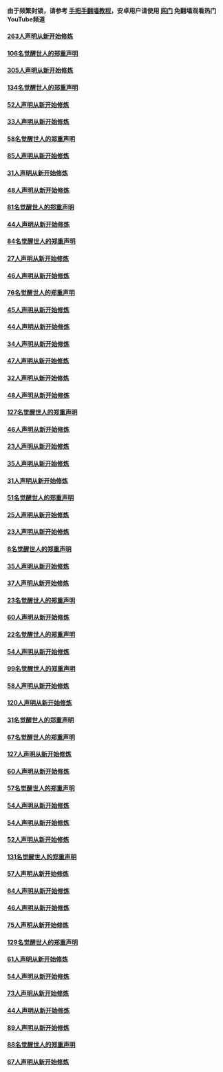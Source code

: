#### 由于频繁封锁，请参考 [手把手翻墙教程](https://github.com/gfw-breaker/guides/wiki/)，安卓用户请使用 [网门](https://github.com/gfw-breaker/nogfw/blob/master/dl.md?t=03270800) 免翻墙观看热门YouTube频道 

#### [263人声明从新开始修炼](../pages/91/422553.md?t=03270800) 

#### [106名觉醒世人的郑重声明](../pages/91/422552.md?t=03270800) 

#### [305人声明从新开始修炼](../pages/91/422153.md?t=03270800) 

#### [134名觉醒世人的郑重声明](../pages/91/422152.md?t=03270800) 

#### [52人声明从新开始修炼](../pages/91/421846.md?t=03270800) 

#### [33人声明从新开始修炼](../pages/91/421804.md?t=03270800) 

#### [58名觉醒世人的郑重声明](../pages/91/421845.md?t=03270800) 

#### [85人声明从新开始修炼](../pages/91/421769.md?t=03270800) 

#### [31人声明从新开始修炼](../pages/91/421763.md?t=03270800) 

#### [48人声明从新开始修炼](../pages/91/421605.md?t=03270800) 

#### [81名觉醒世人的郑重声明](../pages/91/421656.md?t=03270800) 

#### [44人声明从新开始修炼](../pages/91/421544.md?t=03270800) 

#### [84名觉醒世人的郑重声明](../pages/91/421543.md?t=03270800) 

#### [27人声明从新开始修炼](../pages/91/421465.md?t=03270800) 

#### [46人声明从新开始修炼](../pages/91/421454.md?t=03270800) 

#### [76名觉醒世人的郑重声明](../pages/91/421453.md?t=03270800) 

#### [45人声明从新开始修炼](../pages/91/421452.md?t=03270800) 

#### [44人声明从新开始修炼](../pages/91/421422.md?t=03270800) 

#### [34人声明从新开始修炼](../pages/91/421322.md?t=03270800) 

#### [47人声明从新开始修炼](../pages/91/421264.md?t=03270800) 

#### [32人声明从新开始修炼](../pages/91/421225.md?t=03270800) 

#### [48人声明从新开始修炼](../pages/91/421202.md?t=03270800) 

#### [127名觉醒世人的郑重声明](../pages/91/421224.md?t=03270800) 

#### [46人声明从新开始修炼](../pages/91/421203.md?t=03270800) 

#### [23人声明从新开始修炼](../pages/91/421138.md?t=03270800) 

#### [35人声明从新开始修炼](../pages/91/421122.md?t=03270800) 

#### [31人声明从新开始修炼](../pages/91/421081.md?t=03270800) 

#### [51名觉醒世人的郑重声明](../pages/91/421080.md?t=03270800) 

#### [25人声明从新开始修炼](../pages/91/421020.md?t=03270800) 

#### [23人声明从新开始修炼](../pages/91/420884.md?t=03270800) 

#### [8名觉醒世人的郑重声明](../pages/91/420883.md?t=03270800) 

#### [35人声明从新开始修炼](../pages/91/420809.md?t=03270800) 

#### [37人声明从新开始修炼](../pages/91/420766.md?t=03270800) 

#### [23名觉醒世人的郑重声明](../pages/91/420765.md?t=03270800) 

#### [60人声明从新开始修炼](../pages/91/420727.md?t=03270800) 

#### [22名觉醒世人的郑重声明](../pages/91/420726.md?t=03270800) 

#### [54人声明从新开始修炼](../pages/91/420529.md?t=03270800) 

#### [99名觉醒世人的郑重声明](../pages/91/420528.md?t=03270800) 

#### [58人声明从新开始修炼](../pages/91/420198.md?t=03270800) 

#### [120人声明从新开始修炼](../pages/91/420141.md?t=03270800) 

#### [31名觉醒世人的郑重声明](../pages/91/420197.md?t=03270800) 

#### [67名觉醒世人的郑重声明](../pages/91/420140.md?t=03270800) 

#### [127人声明从新开始修炼](../pages/91/420082.md?t=03270800) 

#### [60人声明从新开始修炼](../pages/91/420081.md?t=03270800) 

#### [57名觉醒世人的郑重声明](../pages/91/420080.md?t=03270800) 

#### [54人声明从新开始修炼](../pages/91/419533.md?t=03270800) 

#### [54人声明从新开始修炼](../pages/91/419532.md?t=03270800) 

#### [52人声明从新开始修炼](../pages/91/419531.md?t=03270800) 

#### [131名觉醒世人的郑重声明](../pages/91/419530.md?t=03270800) 

#### [57人声明从新开始修炼](../pages/91/419430.md?t=03270800) 

#### [64人声明从新开始修炼](../pages/91/419429.md?t=03270800) 

#### [46人声明从新开始修炼](../pages/91/419428.md?t=03270800) 

#### [75人声明从新开始修炼](../pages/91/419427.md?t=03270800) 

#### [129名觉醒世人的郑重声明](../pages/91/419426.md?t=03270800) 

#### [61人声明从新开始修炼](../pages/91/419198.md?t=03270800) 

#### [54人声明从新开始修炼](../pages/91/419197.md?t=03270800) 

#### [73人声明从新开始修炼](../pages/91/419196.md?t=03270800) 

#### [44人声明从新开始修炼](../pages/91/419075.md?t=03270800) 

#### [89人声明从新开始修炼](../pages/91/419074.md?t=03270800) 

#### [88名觉醒世人的郑重声明](../pages/91/419195.md?t=03270800) 

#### [67人声明从新开始修炼](../pages/91/419073.md?t=03270800) 

